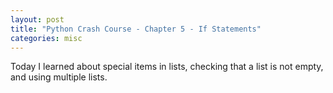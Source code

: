 ```yaml
---
layout: post
title: "Python Crash Course - Chapter 5 - If Statements"
categories: misc
---
```


Today I learned about special items in lists, checking that a list is not empty, and using multiple lists.